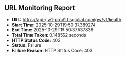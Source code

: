 ## URL Monitoring Report

- **URL:** https://api-gw1-prod1.fisglobal.com/gw/v1/health
- **Start Time:** 2025-10-29T19:50:37.389274
- **End Time:** 2025-10-29T19:50:37.537836
- **Total Time Taken:** 0.148562 seconds
- **HTTP Status Code:** 403
- **Status:** Failure
- **Failure Reason:** HTTP Status Code: 403
